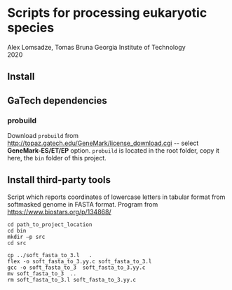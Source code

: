 # Scripts for processing eukaryotic species
Alex Lomsadze, Tomas Bruna
Georgia Institute of Technology  
2020

## Install 

## GaTech dependencies

### probuild
Download `probuild` from http://topaz.gatech.edu/GeneMark/license_download.cgi -- select **GeneMark-ES/ET/EP** option. `probuild` is located in the root folder, copy it here, the `bin` folder of this project.

## Install third-party tools

Script which reports coordinates of lowercase letters in tabular format from softmasked genome in FASTA format. Program from https://www.biostars.org/p/134868/
```
cd path_to_project_location
cd bin
mkdir –p src
cd src

cp ../soft_fasta_to_3.l   .
flex -o soft_fasta_to_3.yy.c soft_fasta_to_3.l
gcc -o soft_fasta_to_3  soft_fasta_to_3.yy.c
mv soft_fasta_to_3  ..
rm soft_fasta_to_3.l soft_fasta_to_3.yy.c
```

